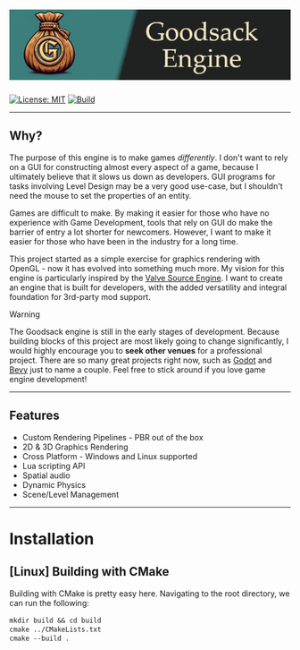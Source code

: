 # ![Goodsack](docs/public/gsk_banner.png?raw=true "Hero")
[![License: MIT](https://img.shields.io/badge/License-MIT-yellow.svg)](https://github.com/gabekz/GoodsackEngine/blob/nov23_buildsys/LICENSE.txt)
[![Build](https://github.com/gabekz/GoodsackEngine/actions/workflows/runner_root.yml/badge.svg)](https://github.com/gabekz/GoodsackEngine/actions/workflows/runner_root.yml)

---

## Why?
The purpose of this engine is to make games *differently*. I don't want to rely on a GUI for constructing almost every aspect of a game, because I ultimately
believe that it slows us down as developers. GUI programs for tasks involving Level Design may be a very good use-case, but I shouldn't need the mouse to set
the properties of an entity.

Games are difficult to make. By making it easier for those who have no experience with Game Development, tools that rely on GUI do make the barrier of entry a
lot shorter for newcomers. However, I want to make it easier for those who have been in the industry for a long time.

This project started as a simple exercise for graphics rendering with OpenGL - now it has evolved into something much more. My vision for this engine is particularly
inspired by the [Valve Source Engine](https://developer.valvesoftware.com/wiki/Source). I want to create an engine that is built for developers, with the added
versatility and integral foundation for 3rd-party mod support.

> [!WARNING]
The Goodsack engine is still in the early stages of development. Because building blocks of this project are
most likely going to change significantly, I would highly encourage you to **seek other venues** for a professional project.
There are so many great projects right now, such as [Godot](https://github.com/godotengine/godot) and [Bevy](https://github.com/bevyengine/bevy) just to name a couple.
Feel free to stick around if you love game engine development!

---

## Features
- Custom Rendering Pipelines - PBR out of the box
- 2D & 3D Graphics Rendering
- Cross Platform - Windows and Linux supported
- Lua scripting API
- Spatial audio
- Dynamic Physics
- Scene/Level Management

---

# Installation

## [Linux] Building with CMake

Building with CMake is pretty easy here. Navigating to the root directory, we can run the following:

```
mkdir build && cd build
cmake ../CMakeLists.txt
cmake --build .
```
